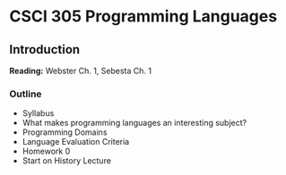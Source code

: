 # CSCI 305 Programming Languages

## Introduction

**Reading:** Webster Ch. 1, Sebesta Ch. 1

### Outline

* Syllabus
* What makes programming languages an interesting subject?
* Programming Domains
* Language Evaluation Criteria
* Homework 0
* Start on History Lecture
